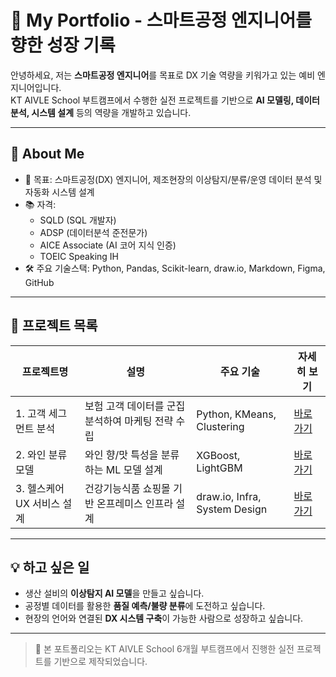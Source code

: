 # 📁 My Portfolio - 스마트공정 엔지니어를 향한 성장 기록

안녕하세요, 저는 **스마트공정 엔지니어**를 목표로 DX 기술 역량을 키워가고 있는 예비 엔지니어입니다.  
KT AIVLE School 부트캠프에서 수행한 실전 프로젝트를 기반으로 **AI 모델링, 데이터 분석, 시스템 설계** 등의 역량을 개발하고 있습니다.

---

## 🧭 About Me

- 🎯 목표: 스마트공정(DX) 엔지니어, 제조현장의 이상탐지/분류/운영 데이터 분석 및 자동화 시스템 설계
- 📚 자격:
  - SQLD (SQL 개발자)
  - ADSP (데이터분석 준전문가)
  - AICE Associate (AI 코어 지식 인증)
  - TOEIC Speaking IH
- 🛠 주요 기술스택: Python, Pandas, Scikit-learn, draw.io, Markdown, Figma, GitHub

---

## 📌 프로젝트 목록

| 프로젝트명 | 설명 | 주요 기술 | 자세히 보기 |
|------------|------|-----------|-------------|
| 1. 고객 세그먼트 분석 | 보험 고객 데이터를 군집 분석하여 마케팅 전략 수립 | Python, KMeans, Clustering | [바로가기](./Project1_CustomerSegmentation/README.md) |
| 2. 와인 분류 모델 | 와인 향/맛 특성을 분류하는 ML 모델 설계 | XGBoost, LightGBM | [바로가기](./Project2_WineClassification/2차_프로젝트_README.md) |
| 3. 헬스케어 UX 서비스 설계 | 건강기능식품 쇼핑몰 기반 온프레미스 인프라 설계 | draw.io, Infra, System Design | [바로가기](./Project3_HealthcareUXService/Project3_README.md) |

---

## 💡 하고 싶은 일

- 생산 설비의 **이상탐지 AI 모델**을 만들고 싶습니다.
- 공정별 데이터를 활용한 **품질 예측/불량 분류**에 도전하고 싶습니다.
- 현장의 언어와 연결된 **DX 시스템 구축**이 가능한 사람으로 성장하고 싶습니다.

---

> 📌 본 포트폴리오는 KT AIVLE School 6개월 부트캠프에서 진행한 실전 프로젝트를 기반으로 제작되었습니다.
